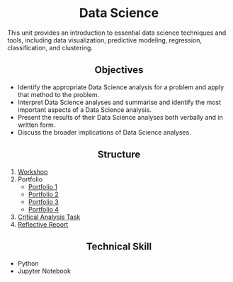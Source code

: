 # __<center>Data Science</center>__
This unit provides an introduction to essential data science techniques and tools, including data visualization, predictive modeling, regression, classification, and clustering.
## __<center>Objectives</center>__
-  Identify the appropriate Data Science analysis for a problem and apply that method to the problem.
-  Interpret Data Science analyses and summarise and identify the most important aspects of a Data Science analysis.
-  Present the results of their Data Science analyses both verbally and in written form.
-  Discuss the broader implications of Data Science analyses.
## __<center>Structure</center>__
1. [Workshop](https://github.com/VivianNg9/Master-of-Business-Analytics_Portfolio-/tree/main/COMP6200_Data%20Science%20/Workshop%20) 
2. Portfolio
   - [Portfolio 1](https://github.com/VivianNg9/Master-of-Business-Analytics_Portfolio-/tree/main/COMP6200_Data%20Science%20/Portfolio%20/Portfolio%201)
   - [Portfolio 2](https://github.com/VivianNg9/Master-of-Business-Analytics_Portfolio-/tree/main/COMP6200_Data%20Science%20/Portfolio%20/Portfolio%202)
   - [Portfolio 3](https://github.com/VivianNg9/Master-of-Business-Analytics_Portfolio-/tree/main/COMP6200_Data%20Science%20/Portfolio%20/Portfolio%203)
   - [Portfolio 4](https://github.com/VivianNg9/Master-of-Business-Analytics_Portfolio-/tree/main/COMP6200_Data%20Science%20/Portfolio%20/Portfolio%204)
3. [Critical Analysis Task](https://github.com/VivianNg9/Master-of-Business-Analytics_Portfolio-/blob/main/COMP6200_Data%20Science%20/Critical%20Analysis%20Task.pdf)
4. [Reflective Report](https://github.com/VivianNg9/Master-of-Business-Analytics_Portfolio-/blob/main/COMP6200_Data%20Science%20/Reflective%20Report.pdf) 

## __<center>Technical Skill</center>__
- Python
- Jupyter Notebook
  


